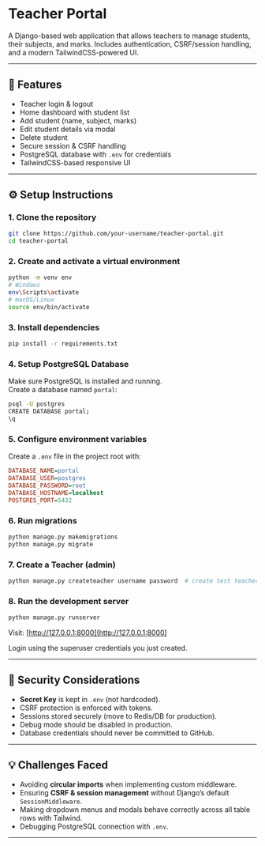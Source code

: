 # Teacher Portal

A Django-based web application that allows teachers to manage students, their subjects, and marks. Includes authentication, CSRF/session handling, and a modern TailwindCSS-powered UI.

---

## 🚀 Features

- Teacher login & logout  
- Home dashboard with student list  
- Add student (name, subject, marks)  
- Edit student details via modal  
- Delete student  
- Secure session & CSRF handling  
- PostgreSQL database with `.env` for credentials  
- TailwindCSS-based responsive UI  

---

## ⚙️ Setup Instructions

### 1. Clone the repository
```bash
git clone https://github.com/your-username/teacher-portal.git
cd teacher-portal
```

### 2. Create and activate a virtual environment
```bash
python -m venv env
# Windows
env\Scripts\activate
# macOS/Linux
source env/bin/activate
```

### 3. Install dependencies
```bash
pip install -r requirements.txt
```

### 4. Setup PostgreSQL Database

Make sure PostgreSQL is installed and running.  
Create a database named `portal`:

```bash
psql -U postgres
CREATE DATABASE portal;
\q
```

### 5. Configure environment variables

Create a `.env` file in the project root with:

```ini
DATABASE_NAME=portal
DATABASE_USER=postgres
DATABASE_PASSWORD=root
DATABASE_HOSTNAME=localhost
POSTGRES_PORT=5432
```

### 6. Run migrations
```bash
python manage.py makemigrations
python manage.py migrate
```

### 7. Create a Teacher (admin)
```bash
python manage.py createteacher username password  # create test teacher
```

### 8. Run the development server
```bash
python manage.py runserver
```

Visit: [http://127.0.0.1:8000](http://127.0.0.1:8000)

Login using the superuser credentials you just created.

---

## 🔐 Security Considerations

- **Secret Key** is kept in `.env` (not hardcoded).  
- CSRF protection is enforced with tokens.  
- Sessions stored securely (move to Redis/DB for production).  
- Debug mode should be disabled in production.  
- Database credentials should never be committed to GitHub.  

---

## 💡 Challenges Faced

- Avoiding **circular imports** when implementing custom middleware.  
- Ensuring **CSRF & session management** without Django’s default `SessionMiddleware`.  
- Making dropdown menus and modals behave correctly across all table rows with Tailwind.  
- Debugging PostgreSQL connection with `.env`.  

---
